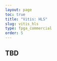 ```yaml
---
layout: page
toc: true
title: "Vitis: HLS"
slug: vitis_hls
type: fpga_commercial
order: 5
---
```


## TBD